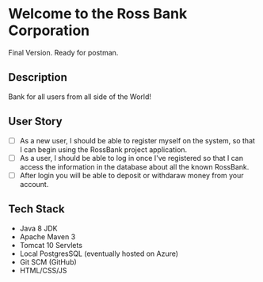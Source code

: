 # Welcome to the Ross Bank Corporation
Final Version. Ready for postman.

## Description

Bank for all users from all side of the World!
## User Story

- [ ] As a new user, I should be able to register myself on the system, so that I can begin using the RossBank project application.
- [ ] As a user, I should be able to log in once I've registered so that I can access the information in the database about all the known RossBank.
- [ ] After login you will be able to deposit or withdaraw money from your account.

## Tech Stack

- Java 8 JDK
- Apache Maven 3
- Tomcat 10 Servlets
- Local PostgresSQL (eventually hosted on Azure)
- Git SCM (GitHub)
- HTML/CSS/JS

